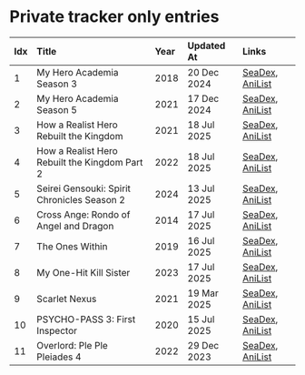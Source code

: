 # Private tracker only entries
| Idx | Title                                         | Year | Updated At  | Links                                                                              |
| :---| :---------------------------------------------| :----| :-----------| :----------------------------------------------------------------------------------|
| 1   | My Hero Academia Season 3                     | 2018 | 20 Dec 2024 | [SeaDex](https://releases.moe/100166/), [AniList](https://anilist.co/anime/100166) |
| 2   | My Hero Academia Season 5                     | 2021 | 17 Dec 2024 | [SeaDex](https://releases.moe/117193/), [AniList](https://anilist.co/anime/117193) |
| 3   | How a Realist Hero Rebuilt the Kingdom        | 2021 | 18 Jul 2025 | [SeaDex](https://releases.moe/117612/), [AniList](https://anilist.co/anime/117612) |
| 4   | How a Realist Hero Rebuilt the Kingdom Part 2 | 2022 | 18 Jul 2025 | [SeaDex](https://releases.moe/139648/), [AniList](https://anilist.co/anime/139648) |
| 5   | Seirei Gensouki: Spirit Chronicles Season 2   | 2024 | 13 Jul 2025 | [SeaDex](https://releases.moe/141182/), [AniList](https://anilist.co/anime/141182) |
| 6   | Cross Ange: Rondo of Angel and Dragon         | 2014 | 17 Jul 2025 | [SeaDex](https://releases.moe/20806/), [AniList](https://anilist.co/anime/20806)   |
| 7   | The Ones Within                               | 2019 | 16 Jul 2025 | [SeaDex](https://releases.moe/102926/), [AniList](https://anilist.co/anime/102926) |
| 8   | My One-Hit Kill Sister                        | 2023 | 17 Jul 2025 | [SeaDex](https://releases.moe/146234/), [AniList](https://anilist.co/anime/146234) |
| 9   | Scarlet Nexus                                 | 2021 | 19 Mar 2025 | [SeaDex](https://releases.moe/131150/), [AniList](https://anilist.co/anime/131150) |
| 10  | PSYCHO-PASS 3: First Inspector                | 2020 | 15 Jul 2025 | [SeaDex](https://releases.moe/113917/), [AniList](https://anilist.co/anime/113917) |
| 11  | Overlord: Ple Ple Pleiades 4                  | 2022 | 29 Dec 2023 | [SeaDex](https://releases.moe/151898/), [AniList](https://anilist.co/anime/151898) |